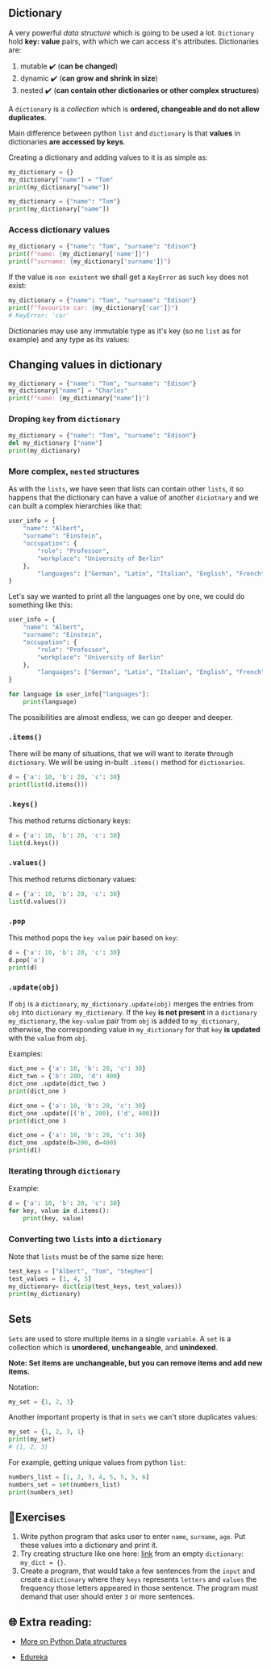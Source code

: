 ## Dictionary

A very powerful _data structure_ which is going to be used a lot. `Dictionary` hold **key: value** pairs, with which we can access it's attributes.
Dictionaries are: 

1. mutable ✔️ (**can be changed**)
1. dynamic ✔️ (**can grow and shrink in size**)
1. nested ✔️ (**can contain other dictionaries or other complex structures**)

A `dictionary` is a _collection_ which is **ordered, changeable and do not allow duplicates**.

Main difference between python `list` and `dictionary` is that **values** in dictionaries **are accessed by keys**.

Creating a dictionary and adding values to it is as simple as: 

```python
my_dictionary = {}
my_dictionary["name"] = "Tom"
print(my_dictionary["name"])
```

```python
my_dictionary = {"name": "Tom"}
print(my_dictionary["name"])
```

### Access dictionary values

```python
my_dictionary = {"name": "Tom", "surname": "Edison"}
print(f"name: {my_dictionary['name']}")
print(f"surname: {my_dictionary['surname']}")
```

If the value is `non existent` we shall get a `KeyError` as such `key` does not exist:

```python
my_dictionary = {"name": "Tom", "surname": "Edison"}
print(f"favourite car: {my_dictionary['car']}")
# KeyError: 'car'
```

Dictionaries may use any immutable type as it's key (so no `list` as for example) and any type as its values:
## Changing values in dictionary

```python
my_dictionary = {"name": "Tom", "surname": "Edison"}
my_dictionary["name"] = "Charles"
print(f"name: {my_dictionary["name"]}")
```

### Droping `key` from `dictionary`

```python
my_dictionary = {"name": "Tom", "surname": "Edison"}
del my_dictionary ["name"]
print(my_dictionary)
```


### More complex, `nested` structures 
As with the `lists`, we have seen that lists can contain other `lists`, it so happens that the dictionary can have a value of another `diciotnary` and we can built a complex hierarchies like that:

```python
user_info = {
	"name": "Albert",
	"surname": "Einstein",
	"occupation": {
		"role": "Professor",
		"workplace": "University of Berlin"
	},
        "languages": ["German", "Latin", "Italian", "English", "French"]
}
```

Let's say we wanted to print all the languages one by one, we could do something like this:

```python
user_info = {
	"name": "Albert",
	"surname": "Einstein",
	"occupation": {
		"role": "Professor",
		"workplace": "University of Berlin"
	},
        "languages": ["German", "Latin", "Italian", "English", "French"]
}

for language in user_info["languages"]:
    print(language)
```
The possibilities are almost endless, we can go deeper and deeper.


### `.items()`

There will be many of situations, that we will want to iterate through `dictionary`. We will be using in-built `.items()` method for `dictionaries`.

```python
d = {'a': 10, 'b': 20, 'c': 30}
print(list(d.items()))
```

### `.keys()`

This method returns dictionary keys:

```python
d = {'a': 10, 'b': 20, 'c': 30}
list(d.keys())
```

### `.values()`
This method returns dictionary values:

```python
d = {'a': 10, 'b': 20, 'c': 30}
list(d.values())
```

### `.pop`

This method pops the `key value` pair based on `key`:


```python
d = {'a': 10, 'b': 20, 'c': 30}
d.pop('a')
print(d)
```

### `.update(obj)`

If `obj` is a `dictionary`, `my_dictionary.update(obj)` merges the entries from `obj` into `dictionary my_dictionary`.
If the `key` **is not present** in a `dictionary` `my_dictionary`, the `key-value` pair from `obj` is added to `my_dictionary`,
otherwise, the corresponding value in `my_dictionary` for that `key` **is updated** with the `value` from `obj`.

Examples:

```python
dict_one = {'a': 10, 'b': 20, 'c': 30}
dict_two = {'b': 200, 'd': 400}
dict_one .update(dict_two )
print(dict_one )
```

```python
dict_one = {'a': 10, 'b': 20, 'c': 30}
dict_one .update([('b', 200), ('d', 400)])
print(dict_one )
```

```python
dict_one = {'a': 10, 'b': 20, 'c': 30}
dict_one .update(b=200, d=400)
print(d1)
```

### Iterating through `dictionary`

Example:
```python
d = {'a': 10, 'b': 20, 'c': 30}
for key, value in d.items():
    print(key, value)
```

### Converting two `lists` into a `dictionary`

Note that `lists` must be of the same size here:

```python
test_keys = ["Albert", "Tom", "Stephen"]
test_values = [1, 4, 5]
my_dictionary= dict(zip(test_keys, test_values))
print(my_dictionary)
```

## Sets

`Sets` are used to store multiple items in a single `variable`.
A `set` is a collection which is **unordered**, **unchangeable**, and **unindexed**.

**Note: Set items are unchangeable, but you can remove items and add new items.**

Notation:

```python
my_set = {1, 2, 3}
```


Another important property is that in `sets` we can't store duplicates values:

```python
my_set = {1, 2, 3, 1}
print(my_set)
# {1, 2, 3}
```

For example, getting unique values from python `list`:
```python
numbers_list = [1, 2, 3, 4, 5, 5, 5, 6]
numbers_set = set(numbers_list)
print(numbers_set)
```

## 🧠Exercises

1. Write python program that asks user to enter `name`, `surname`, `age`. Put these values into a dictionary and print it.
2. Try creating structure like one here: [link](#complex) from an empty `dictionary`: `my_dict = {}`.
3. Create a program, that would take a few sentences from the `input` and create a `dictionary` where they `keys` represents `letters` and `values`
   the frequency those letters appeared in those sentence. The program must demand that user should enter `3` or more sentences. 


## 🌐  Extra reading:
* [More on Python Data structures](https://corporatefinanceinstitute.com/resources/data-science/python-data-structures/)

* [Edureka](https://www.edureka.co/blog/data-structures-in-python/)

